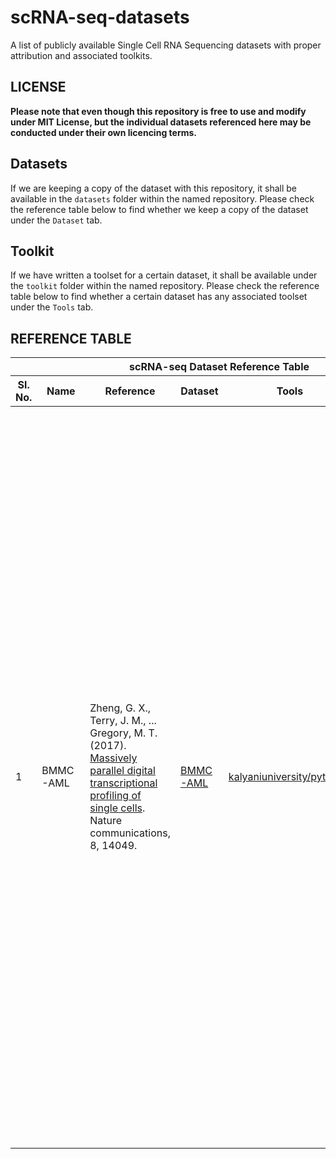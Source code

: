 # scRNA-seq-datasets
A list of publicly available Single Cell RNA Sequencing datasets with proper attribution and associated toolkits.

## LICENSE
**Please note that even though this repository is free to use and modify under MIT License, but the individual datasets referenced here may be conducted under their own licencing terms.**

## Datasets
If we are keeping a copy of the dataset with this repository, it shall be available in the `datasets` folder within the named repository. Please check the reference table below to find whether we keep a copy of the dataset under the `Dataset` tab.

## Toolkit
If we have written a toolset for a certain dataset, it shall be available under the `toolkit` folder within the named repository. Please check the reference table below to find whether a certain dataset has any associated toolset under the `Tools` tab.

## REFERENCE TABLE

<table>
	<thead>
		<tr>
			<th colspan="6">scRNA-seq Dataset Reference Table</th>
		</tr>
		<tr>
			<th>Sl. No.</th>
			<th>Name</th>
			<th>Reference</th>
			<th>Dataset</th>
			<th>Tools</th>
			<th>Notes</th>
		</tr>
	</thead>
	<tbody>
		<tr>
			<td>1</td>
			<td>BMMC-AML</td>
			<td>Zheng, G. X., Terry, J. M., ... Gregory, M. T. (2017). <a href="https://www.nature.com/articles/ncomms14049" target="_blank">Massively parallel digital transcriptional profiling of single cells</a>. Nature communications, 8, 14049.</td>
			<td><a href="https://github.com/kalyaniuniversity/scRNA-seq-datasets/tree/master/BMMC-AML/datasets" target="_blank">BMMC-AML</a></td>
			<td><a href="https://github.com/kalyaniuniversity/pytoolkit" target="_blank">kalyaniuniversity/pytoolkit</a></td>
			<td>
				Bone marrow mononuclear cells with AML (2017), from <a href="https://support.10xgenomics.com/single-cell-gene-expression/datasets" target="_blank">10x Genomics</a>
				<br/>
				Gene expressions in bone marrow mononuclear cells from a patient with acute myeloid leukemia (AML) and two healthy donors used as controls. The data includes over 8000 cells and 1000 genes with the highest dispersion. This is a data that comes with <a href="https://support.10xgenomics.com/single-cell-gene-expression/software/visualization/latest/what-is-loupe-cell-browser" target="_blank">Loupe Cell Browser</a>, and includes cells from three separate experiments with data sets published on 10x Genomics single-cell data sets page: AML027 Pre-transplant BMMCs, Frozen BMMCs (Healthy Control 1), and Frozen BMMCs (Healthy Control 2).
			</td>
		</tr>
	</tbody>
</table>